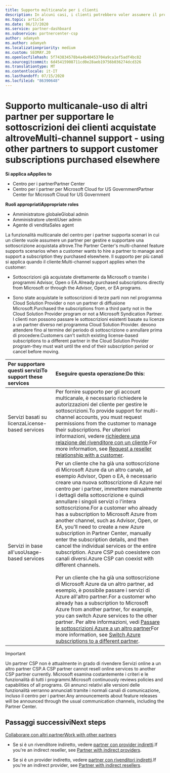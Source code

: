 ```yaml
---
title: Supporto multicanale per i clienti
description: In alcuni casi, i clienti potrebbero voler assumere il provisioning e supportare una sottoscrizione acquistata altrove.
ms.topic: article
ms.date: 06/17/2020
ms.service: partner-dashboard
ms.subservice: partnercenter-csp
author: adamyeh
ms.author: adamyeh
ms.localizationpriority: medium
ms.custom: SEOMAY.20
ms.openlocfilehash: 5f743834578b4a4b40453704a9ca1ef5adf4bc82
ms.sourcegitcommit: 6d45415908711cd0e28aeb19756b036274dcd326
ms.translationtype: MT
ms.contentlocale: it-IT
ms.lasthandoff: 07/15/2020
ms.locfileid: "86390648"
---
```

# <a name="multi-channel-support---using-other-partners-to-support-customer-subscriptions-purchased-elsewhere"></a><span data-ttu-id="e5bdc-103">Supporto multicanale-uso di altri partner per supportare le sottoscrizioni dei clienti acquistate altrove</span><span class="sxs-lookup"><span data-stu-id="e5bdc-103">Multi-channel support - using other partners to support customer subscriptions purchased elsewhere</span></span>

<span data-ttu-id="e5bdc-104">**Si applica a**</span><span class="sxs-lookup"><span data-stu-id="e5bdc-104">**Applies to**</span></span>

- <span data-ttu-id="e5bdc-105">Centro per i partner</span><span class="sxs-lookup"><span data-stu-id="e5bdc-105">Partner Center</span></span>
- <span data-ttu-id="e5bdc-106">Centro per i partner per Microsoft Cloud for US Government</span><span class="sxs-lookup"><span data-stu-id="e5bdc-106">Partner Center for Microsoft Cloud for US Government</span></span>

<span data-ttu-id="e5bdc-107">**Ruoli appropriati**</span><span class="sxs-lookup"><span data-stu-id="e5bdc-107">**Appropriate roles**</span></span>

- <span data-ttu-id="e5bdc-108">Amministratore globale</span><span class="sxs-lookup"><span data-stu-id="e5bdc-108">Global admin</span></span>
- <span data-ttu-id="e5bdc-109">Amministratore utenti</span><span class="sxs-lookup"><span data-stu-id="e5bdc-109">User admin</span></span>
- <span data-ttu-id="e5bdc-110">Agente di vendita</span><span class="sxs-lookup"><span data-stu-id="e5bdc-110">Sales agent</span></span>

<span data-ttu-id="e5bdc-111">La funzionalità multicanale del centro per i partner supporta scenari in cui un cliente vuole assumere un partner per gestire e supportare una sottoscrizione acquistata altrove.</span><span class="sxs-lookup"><span data-stu-id="e5bdc-111">The Partner Center's multi-channel feature supports scenarios when a customer wants to hire a partner to manage and support a subscription they purchased elsewhere.</span></span> <span data-ttu-id="e5bdc-112">Il supporto per più canali si applica quando il cliente:</span><span class="sxs-lookup"><span data-stu-id="e5bdc-112">Multi-channel support applies when the customer:</span></span>

- <span data-ttu-id="e5bdc-113">Sottoscrizioni già acquistate direttamente da Microsoft o tramite i programmi Advisor, Open o EA.</span><span class="sxs-lookup"><span data-stu-id="e5bdc-113">Already purchased subscriptions directly from Microsoft or through the Advisor, Open, or EA programs.</span></span>

- <span data-ttu-id="e5bdc-114">Sono state acquistate le sottoscrizioni di terze parti non nel programma Cloud Solution Provider o non un partner di diffusione Microsoft.</span><span class="sxs-lookup"><span data-stu-id="e5bdc-114">Purchased the subscriptions from a third party not in the Cloud Solution Provider program or not a Microsoft Syndication Partner.</span></span> <span data-ttu-id="e5bdc-115">I clienti non possono passare le sottoscrizioni esistenti basate su licenze a un partner diverso nel programma Cloud Solution Provider. devono attendere fino al termine del periodo di sottoscrizione o annullare prima di procedere.</span><span class="sxs-lookup"><span data-stu-id="e5bdc-115">Customers can't switch existing license-based subscriptions to a different partner in the Cloud Solution Provider program-they must wait until the end of their subscription period or cancel before moving.</span></span>

|<span data-ttu-id="e5bdc-116">Per supportare questi servizi</span><span class="sxs-lookup"><span data-stu-id="e5bdc-116">To support these services</span></span>  | <span data-ttu-id="e5bdc-117">Eseguire questa operazione:</span><span class="sxs-lookup"><span data-stu-id="e5bdc-117">Do this:</span></span> |
|:---------|:---------|
|<span data-ttu-id="e5bdc-118">Servizi basati su licenza</span><span class="sxs-lookup"><span data-stu-id="e5bdc-118">License-based services</span></span>    | <span data-ttu-id="e5bdc-119">Per fornire supporto per gli account multicanale, è necessario richiedere le autorizzazioni del cliente per gestire le sottoscrizioni.</span><span class="sxs-lookup"><span data-stu-id="e5bdc-119">To provide support for multi-channel accounts, you must request permissions from the customer to manage their subscriptions.</span></span> <span data-ttu-id="e5bdc-120">Per ulteriori informazioni, vedere [richiedere una relazione del rivenditore con un cliente](request-a-relationship-with-a-customer.md).</span><span class="sxs-lookup"><span data-stu-id="e5bdc-120">For more information, see [Request a reseller relationship with a customer](request-a-relationship-with-a-customer.md).</span></span>   |
|<span data-ttu-id="e5bdc-121">Servizi in base all'uso</span><span class="sxs-lookup"><span data-stu-id="e5bdc-121">Usage-based services</span></span>     |  <span data-ttu-id="e5bdc-122">Per un cliente che ha già una sottoscrizione di Microsoft Azure da un altro canale, ad esempio Advisor, Open o EA, è necessario creare una nuova sottoscrizione di Azure nel centro per i partner, immettere manualmente i dettagli della sottoscrizione e quindi annullare i singoli servizi o l'intera sottoscrizione.</span><span class="sxs-lookup"><span data-stu-id="e5bdc-122">For a customer who already has a subscription to Microsoft Azure from another channel, such as Advisor, Open, or EA, you'll need to create a new Azure subscription in Partner Center, manually enter the subscription details, and then cancel the individual services or the entire subscription.</span></span> <span data-ttu-id="e5bdc-123">Azure CSP può coesistere con canali diversi.</span><span class="sxs-lookup"><span data-stu-id="e5bdc-123">Azure CSP can coexist with different channels.</span></span><br/><br/> <span data-ttu-id="e5bdc-124">Per un cliente che ha già una sottoscrizione di Microsoft Azure da un altro partner, ad esempio, è possibile passare i servizi di Azure all'altro partner.</span><span class="sxs-lookup"><span data-stu-id="e5bdc-124">For a customer who already has a subscription to Microsoft Azure from another partner, for example, you can switch Azure services to the other partner.</span></span>  <span data-ttu-id="e5bdc-125">Per altre informazioni, vedi [Passare le sottoscrizioni Azure a un altro partner](switch-azure-subscriptions-to-a-different-partner.md)</span><span class="sxs-lookup"><span data-stu-id="e5bdc-125">For more information, see [Switch Azure subscriptions to a different partner](switch-azure-subscriptions-to-a-different-partner.md).</span></span> |

> [!IMPORTANT]  
> <span data-ttu-id="e5bdc-126">Un partner CSP non è attualmente in grado di rivendere Servizi online a un altro partner CSP.</span><span class="sxs-lookup"><span data-stu-id="e5bdc-126">A CSP partner cannot resell online services to another CSP partner currently.</span></span> <span data-ttu-id="e5bdc-127">Microsoft esamina costantemente i criteri e le funzionalità di tutti i programmi.</span><span class="sxs-lookup"><span data-stu-id="e5bdc-127">Microsoft continuously reviews policies and capabilities of all programs.</span></span> <span data-ttu-id="e5bdc-128">Gli annunci relativi alle versioni delle funzionalità verranno annunciati tramite i normali canali di comunicazione, incluso il centro per i partner.</span><span class="sxs-lookup"><span data-stu-id="e5bdc-128">Any announcements about feature releases will be announced through the usual communication channels, including the Partner Center.</span></span>

## <a name="next-steps"></a><span data-ttu-id="e5bdc-129">Passaggi successivi</span><span class="sxs-lookup"><span data-stu-id="e5bdc-129">Next steps</span></span>

[<span data-ttu-id="e5bdc-130">Collaborare con altri partner</span><span class="sxs-lookup"><span data-stu-id="e5bdc-130">Work with other partners</span></span>](work-with-other-partners.md)

- <span data-ttu-id="e5bdc-131">Se si è un rivenditore indiretto, vedere [partner con provider indiretti](indirect-reseller-tasks-in-partner-center.md).</span><span class="sxs-lookup"><span data-stu-id="e5bdc-131">If you're an indirect reseller, see [Partner with indirect providers](indirect-reseller-tasks-in-partner-center.md).</span></span>

- <span data-ttu-id="e5bdc-132">Se si è un provider indiretto, vedere [partner con rivenditori indiretti](indirect-provider-tasks-in-partner-center.md).</span><span class="sxs-lookup"><span data-stu-id="e5bdc-132">If you're an indirect provider, see [Partner with indirect resellers](indirect-provider-tasks-in-partner-center.md).</span></span>
